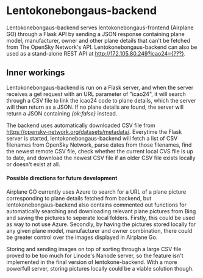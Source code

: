 # Lentokonebongaus-backend


Lentokonebongaus-backend serves lentokonebongaus-frontend (Airplane GO) through a Flask API by sending a JSON response containing plane model, manufacturer, owner and other plane details that can't be fetched from The OpenSky Network's API. Lentokonebongaus-backend can also be used as a stand-alone REST API at http://172.105.80.249?icao24={???}.

## Inner workings
Lentokonebongaus-backend is run on a Flask server, and when the server receives a get request with an URL parameter of "icao24", it will search through a CSV file to link the icao24 code to plane details, which the server will then return as a JSON. If no plane details are found, the server will return a JSON containing *{ok:false}* instead.

The backend uses automatically downloaded CSV file from https://opensky-network.org/datasets/metadata/. Everytime the Flask server is started, lentokonebongaus-backend will fetch a list of CSV filenames from OpenSky Network, parse dates from those filenames, find the newest remote CSV file, check whether the current local CVS file is up to date, and download the newest CSV file if an older CSV file exists locally or doesn't exist at all.

####  Possible directions for future development

Airplane GO currently uses Azure to search for a URL of a plane picture corresponding to plane details fetched from backend, but lentokonebongaus-backend also contains commented out functions for automatically searching and downloading relevant plane pictures from Bing and saving the pictures to seperate local folders. Firstly, this could be used as way to not use Azure. Secondly, by having the pictures stored locally for any given plane model, manufacturer and owner combination, there could be greater control over the images displayed in Airplane Go.

Storing and sending images on top of sorting through a large CSV file proved to be too much for Linode's Nanode server, so the feature isn't implemented in the final version of lentokone-backend. With a more powerfull server, storing pictures locally could be a viable solution though.
